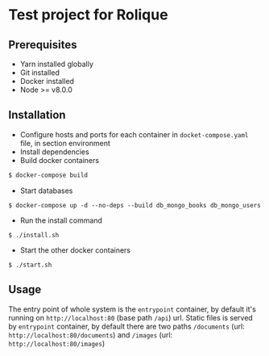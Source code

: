 # Test project for Rolique

## Prerequisites

* Yarn installed globally
* Git installed
* Docker installed
* Node >= v8.0.0

## Installation

* Configure hosts and ports for each container in `docket-compose.yaml` file, in section environment
* Install dependencies
* Build docker containers

```bash
$ docker-compose build
```

* Start databases

```
$ docker-compose up -d --no-deps --build db_mongo_books db_mongo_users
```

* Run the install command

```
$ ./install.sh
```

* Start the other docker containers

```
$ ./start.sh
```

## Usage

The entry point of whole system is the `entrypoint` container, by default it's running on `http://localhost:80` (base path `/api`) url.
Static files is served by `entrypoint` container, by default there are two paths `/documents` (url: `http://localhost:80/documents`) and `/images` (url: `http://localhost:80/images`)
